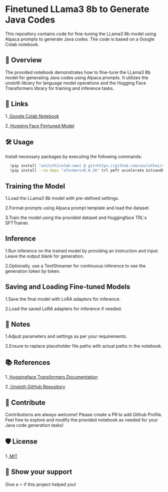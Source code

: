 
# Finetuned LLama3 8b to Generate Java Codes

This repository contains code for fine-tuning the LLama3 8b model using Alpaca prompts to generate Java codes. The code is based on a Google Colab notebook.

## 🚀 Overview

The provided notebook demonstrates how to fine-tune the LLama3 8b model for generating Java codes using Alpaca prompts. It utilizes the unsloth library for language model operations and the Hugging Face Transformers library for training and inference tasks.

## 🔗 Links
1.[ Google Colab Notebook](https://colab.research.google.com/drive/1FG6MQo3kcc6yNKQj34kxgq7lrZtg0U0l?usp=sharing/)

2.[ Hugging Face Finrtuned Model](https://huggingface.co/rahulAkaVector/java_code_generator_finetuned_model/tree/main)

## 🛠️ Usage

Install necessary packages by executing the following commands:

```bash
  !pip install "unsloth[colab-new] @ git+https://github.com/unslothai/unsloth.git"
  !pip install --no-deps "xformers<0.0.26" trl peft accelerate bitsandbytes
```

## Training the Model

1.Load the LLama3 8b model with pre-defined settings.

2.Format prompts using Alpaca prompt template and load the dataset.

3.Train the model using the provided dataset and Huggingface TRL's SFTTrainer.

## Inference

1.Run inference on the trained model by providing an instruction and input. Leave the output blank for generation.

2.Optionally, use a TextStreamer for continuous inference to see the generation token by token.

## Saving and Loading Fine-tuned Models

1.Save the final model with LoRA adapters for inference.

2.Load the saved LoRA adapters for inference if needed.

## 📝 Notes

1.Adjust parameters and settings as per your requirements.

2.Ensure to replace placeholder file paths with actual paths in the notebook.
    


## 📚 References
1.[ Huggingface Transformers Documentation](https://huggingface.co/docs/transformers/index.html)

2.[ Unsloth GitHub Repository](https://github.com/unslothai/unsloth)

## 🍰 Contribute

Contributions are always welcome! Please create a PR to add 
Github Profile. Feel free to explore and modify the provided notebook as needed for your Java code generation tasks!

## 🛡️ License
1.[ MIT](https://opensource.org/license/MIT)



## 💖 Show your support

Give a ⭐️ if this project helped you!
